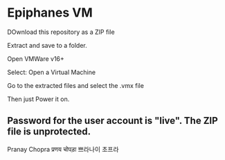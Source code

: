 # Epiphanes VM

DOwnload this repository as a ZIP file


Extract and save to a folder.

Open VMWare v16+

Select: Open a Virtual Machine

Go to the extracted files and select the .vmx file

Then just Power it on.

Password for the user account is "live". The ZIP file is unprotected.
-- 
Pranay Chopra
प्रणय चोपड़ा
쁘라나이 초프라
